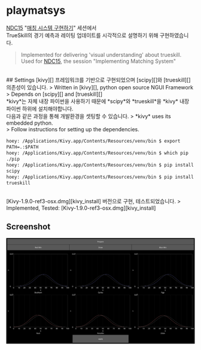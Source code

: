 # playmatsys

[NDC15][] "[매칭 시스템 구현하기][article]" 세션에서<br>
TrueSkill의 경기 예측과 레이팅 업데이트를 시각적으로 설명하기 위해 구현하였습니다.

>Implemented for delivering 'visual understanding' about trueskill.<br>
>Used for [NDC15][], the session "Implementing Matching System"

<br>
## Settings
[kivy][] 프레임워크를 기반으로 구현되었으며 [scipy][]와 [trueskill][] 의존성이 있습니다.
> Written in [kivy][], python open source NGUI Framework<br>
> Depends on [scipy][] and [trueskill][]

<br>
*kivy*는 자체 내장 파이썬을 사용하기 때문에 *scipy*와 *trueskill*을 *kivy* 내장 파이썬 하위에 설치해야합니다.<br>
다음과 같은 과정을 통해 개발환경을 셋팅할 수 있습니다.
> *kivy* uses its embedded python.<br>
> Follow instructions for setting up the dependencies.

    hoey: /Applications/Kivy.app/Contents/Resources/venv/bin $ export PATH=.:$PATH
    hoey: /Applications/Kivy.app/Contents/Resources/venv/bin $ which pip
    ./pip
    hoey: /Applications/Kivy.app/Contents/Resources/venv/bin $ pip install scipy
    hoey: /Applications/Kivy.app/Contents/Resources/venv/bin $ pip install trueskill

<br>
[Kivy-1.9.0-ref3-osx.dmg][kivy_install] 버전으로 구현, 테스트되었습니다.
> Implemented, Tested: [Kivy-1.9.0-ref3-osx.dmg][kivy_install]

## Screenshot
![screenshot](/screenshot.png)

[NDC15]: https://ndc.nexon.com/main
[article]: http://www.inven.co.kr/webzine/news/?news=132972
[kivy_install]: http://kivy.org/#download
[kivy]: http://kivy.org
[scipy]: http://scipy.org
[trueskill]: http://trueskill.org
